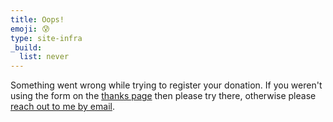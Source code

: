 ```yaml
---
title: Oops!
emoji: 😰
type: site-infra
_build:
  list: never
---
```


Something went wrong while trying to register your donation. If you weren't using the form on the [thanks page](/thanks/) then please try there, otherwise please [reach out to me by email](/standing-invitation/).
